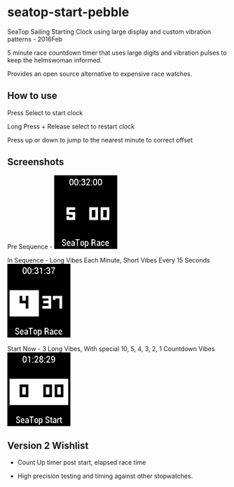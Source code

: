 # seatop-start-pebble
SeaTop Sailing Starting Clock using large display and custom vibration patterns - 2016Feb

5 minute race countdown timer that uses large digits and vibration pulses to keep the helmswoman informed.

Provides an open source alternative to expensive race watches.

## How to use

Press Select to start clock

Long Press + Release select to restart clock

Press up or down to jump to the nearest minute to correct offset

## Screenshots

Pre Sequence - 
![Pre Sequence](/screenshots/pebble_screenshot_2016-02-12_00-32-02.png?raw=true "In Sequence")

In Sequence - Long Vibes Each Minute, Short Vibes Every 15 Seconds
![In Sequence](/screenshots/pebble_screenshot_2016-02-12_00-31-39.png?raw=true "Pre Sequence")

Start Now - 3 Long Vibes, With special 10, 5, 4, 3, 2, 1 Countdown Vibes
![Start Now](/screenshots/pebble_screenshot_2016-02-12_01-28-29.png?raw=true "Start Now")


## Version 2 Wishlist

* Count Up timer post start, elapsed race time

* High precision testing and timing against other stopwatches.


